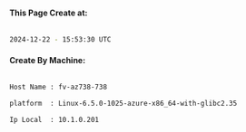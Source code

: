
   
#### This Page Create at:

```bash

2024-12-22 - 15:53:30 UTC

```

#### Create By Machine:

```bash

Host Name : fv-az738-738

platform  : Linux-6.5.0-1025-azure-x86_64-with-glibc2.35

Ip Local  : 10.1.0.201

```

